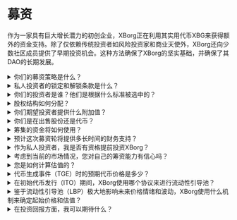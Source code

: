 # 募资

作为一家具有巨大增长潜力的初创企业，XBorg正在利用其实用代币XBG来获得额外的资金支持。除了仅依赖传统投资者如风险投资家和商业天使外，XBorg还向少数社区成员提供了早期投资机会。这种方法确保了XBorg的坚实基础，并确保了其DAO的长期发展。

<details>

<summary>你们的募资策略是什么？</summary>

我们筹集资金的目标是促进增长并支付团队的月度开支。我们谨慎考虑，不过度筹资，而是将价值放在资本数量之上。目前，XBorg的财务状况良好，有20个月的运营资金，因此没有迫切需要筹集额外资金。

#### 战略轮

* 日期：2022年夏季
* 筹集金额：100万美元
* 估值：2500万美元

#### 种子轮

* 日期：2023年4月至9月
* 筹集金额：500万美元
* 估值：4500-5500万美元

在我们准备推出代币时，我们目前的计划不包括筹集任何额外的资金轮。然而，我们仍然愿意根据我们在协议中观察到的动力和任何潜在的对额外招聘的需求来调整我们的策略。最终，我们将根据对XBorg的长期增长和成功最有利的因素来做出决策。

</details>

<details>

<summary>私人投资者的锁定和解锁条款是什么？</summary>

私人投资者的代币将在代币生成事件（TGE）后解锁10％，然后锁定3个月。锁定期结束后，剩余的代币将在18个月内解锁。

请记住，我们的方法可能会根据我们合作的交易所的具体要求而有所变化。一级交易所对于给定代币的代币经济学和锁定/解锁计划可能有发言权，我们可能需要调整我们的策略以满足他们的标准。

</details>

<details>

<summary>你们的投资者是谁？他们是根据什么标准被选中的？</summary>

我们在最初的募资轮中非常谨慎地选择了投资者，优先考虑那些不仅能够带来资金，还能以其他重要方式为XBorg增加价值的投资者。我们的投资者来自各种背景，包括：

* Aave和Lens Protocol：这些公司的专业人员在区块链技术和加密货币方面拥有深厚的专业知识。
* Yield Guild Games：在虚拟经济和区块链游戏方面有经验。
* ESL/Face it、Faze、G2：这些代表电子竞技行业中最大的品牌，提供竞技游戏方面的见解和网络。
* Ethereum France、Consensys：这些贡献者对以太坊和区块链开发有广泛的知识。
* 法国电子竞技：对法国电子竞技行业有深入了解。
* Savvy Games：游戏开发和策略方面的专家。

</details>

<details>

<summary>股权结构如何分配？</summary>

对于战略轮，我们实施了每个投资门票5万美元的上限，以确保股权结构的公平分配。

</details>

<details>

<summary>你们期望投资者提供什么附加值？</summary>

投资者可以通过提供战略指导、指导和超出初始投资的财务支持为XBorg增加重要价值。投资者可以提供有关竞争环境、行业趋势和潜在增长机会的见解，这些可能对XBorg团队来说并不立即明显。他们还可以提供他们的网络和资源，包括介绍潜在合作伙伴、顾问和客户。这可以帮助XBorg建立其用户群，建立合作伙伴关系，并扩大市场影响力。

除了财务支持外，投资者还可以为XBorg带来可信度和认可，这在竞争激烈且快速发展的行业中至关重要。这可以帮助XBorg在同行中脱颖而出，吸引额外的投资，并建立强大的品牌声誉。

总体而言，投资者可以提供丰富的知识、专业知识和资源，帮助XBorg在长期发展中取得成功。他们可以提供超越资本的价值，并帮助XBorg应对动态和不断变化的行业挑战。

</details>

<details>

<summary>你们是在出售股份还是代币？</summary>

到目前为止，XBorg只出售代币，没有出售任何股份。目前，公司的唯一股东是SwissBorg和XBorg的创始人。这种方法是有意选择的，以确保公司专注于价值积累，而不是通过分配股份来分散注意力或资源。

</details>

<details>

<summary>筹集的资金将如何使用？</summary>

我们正在筹集500万美元的种子轮。筹集的资金将按照以下方式分配，并将在三年内使用。

* 技术开发：资金的60％（300万美元）将用于技术开发和基础设施成本。这代表了以每月平均市场薪资7000美元计算的10名全职工程师三年的成本。
* 市场营销：资金的20％（100万美元）将用于市场营销支出，包括影响者活动、公关、赞助机会和活动。
* 流动性和交易所上市：资金的10％（50万美元）将用于交易所上市支付和流动性提供。
* 运营成本：资金的10％（50万美元）将用于办公室租金、法律费用和软件订阅。
* 目前的资金储备已经覆盖了非技术人力资源成本。

</details>

<details>

<summary>预计这次募资轮将提供多长时间的财务支持？</summary>

预计这轮募资所筹集的资金将为XBorg提供大约三年的财务支持。这意味着我们预计获得的资源将支持我们的运营和增长战略这段时间。

</details>

<details>

<summary>作为私人投资者，我是否有资格提前投资XBorg？</summary>

XBorg主要向在游戏、电子竞技和/或娱乐行业拥有丰富经验的战略投资者提供早期投资机会。除了社区募资之外，如果您不符合这些资格，可能无法进行早期投资。然而，一旦我们进入公开轮阶段，所有感兴趣的投资者，无论其背景或专业知识如何，都可以参与。

</details>

<details>

<summary>考虑到当前的市场情况，您对自己的筹资能力有信心吗？</summary>

到目前为止，XBorg已经引起了风险投资家和商业天使的极大兴趣，为种子轮筹集了大约150万美元的潜在资金。我们的团队认识到，我们吸引投资者的能力取决于展示我们在执行路线图和在市场上获得动力的进展。虽然我们致力于获得资金支持，但我们的方法优先考虑吸引高质量的投资者，而不是积累大量投资。

</details>

<details>

<summary>您是如何计算估值的？</summary>

我们的估值是基于可比项目。可以在[这里](https://docs.google.com/spreadsheets/d/11sEz9B5ruauiKs3jPzSYJAc9VVpLu7QKnZHOLvxK\_ws/edit?usp=sharing)找到项目可比列表。

在我们公司发展的这个阶段，利用基于收益倍数、贴现现金流、账面价值或清算价值的传统估值方法无法提供XBorg估值的全面或准确的画面。作为一家在GameFi和SocialFi领域运营的新兴初创企业，我们的价值主要由技术、团队专业知识和市场潜力等更无形的因素决定。因此，我们的团队采取了更全面的估值方法，结合了各种指标，并考虑了我们行业和公司的独特特点。

作为我们尽职调查过程的一部分，我们的团队分析了GameFi和SocialFi领域内的可比项目，考虑了类似代币的当前交易价值和最新投资轮的结果。虽然这些因素在确定我们的整体策略时起到了一定作用，但我们也认识到其他变量，如市场上的当前动力，可能会影响投资者的兴趣。最终，我们确定4500万美元的估值在吸引高质量投资者和产生足够的整体投资兴趣之间取得了最佳平衡。

</details>

<details>

<summary>代币生成事件（TGE）时的预期代币价格是多少？</summary>

公开募资将通过Balancer流动性引导池进行，代币的起始价格为0.5美元。该池将以96:4的权重比例开始，并在72小时内逐渐平衡到50:50的比例。然而，重要的是要注意，这种初始定价和权重结构可能会根据XBorg与任何未来交易所的具体条件和要求而有所变化。

</details>

<details>

<summary>在初始代币发行（ITO）期间，XBorg使用哪个协议来进行流动性引导池？</summary>

我们的初始代币发行的流动性引导池采用Balancer协议。

</details>

<details>

<summary>鉴于流动性引导池（LBP）极大地影响未来价格情绪和波动，XBorg使用什么机制来确定起始价格和估值？</summary>

流动性引导池（LBP）是促进代币平稳价格发现过程的关键机制。它实现了供需之间的公平和高效市场驱动评估，提供了自然和动态的供需平衡。您可以在[这里](https://docs.balancer.fi/concepts/pools/liquidity-bootstrapping.html#mental-model)了解更多关于LBPs的信息。

</details>

<details>

<summary>在投资回报方面，我可以期待什么？</summary>

尽管预计种子轮后XBG代币的价格会上涨，但关键是要理解投资本质上存在风险，我们无法保证投资回报为正。与任何投资一样，XBG代币的表现受市场条件和可能影响其价值的其他因素的影响。

</details>

&#x20;